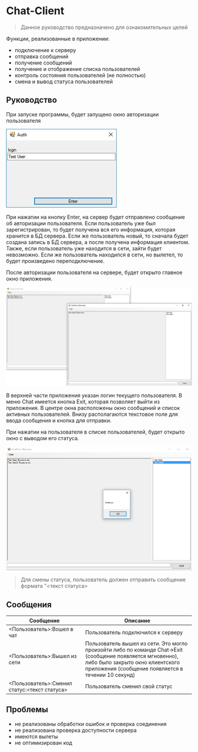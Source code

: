 # Chat-Client


> Данное руководство предназначено для ознакомительных целей

Функции, реализованные в приложении:
- подключение к серверу
- отправка сообщений
- получение сообщений
- получение и отображение списка пользователей
- контроль состояния пользователей (не полностью)
- смена и вывод статуса пользователей



## Руководство

При запуске программы, будет запущено окно авторизации пользователя

![](img/1.jpg)

При нажатии на кнопку Enter, на сервер будет отправлено сообщение об авторизации пользователя. Если пользователь уже был зарегистрирован, то будет получена вся его информация, которая хранится в БД сервера. Если же пользователь новый, то сначала будет создана запись в БД сервера, а после получена информация клиентом. Также, если пользователь уже находится в сети, зайти будет невозможно. Если же пользователь находился в сети, но вылетел, то будет произведено переподключение.

После авторизации пользователя на сервере, будет открыто главное окно приложения.

![](img/2.jpg)

В верхней части приложения указан логин текущего пользователя. В меню Chat имеется кнопка Exit, которая позволяет выйти из приложения. В центре окна расположены окно сообщений и список активных пользователей. Внизу располагаются текстовое поле для ввода сообщения и кнопка для отправки.

При нажатии на пользователя в списке пользователей, будет открыто окно с выводом его статуса.

![](img/3.jpg)

>Для смены статуса, пользователь должен отправить сообщение формата "\<текст статуса>

## Сообщения

|Сообщение|Описание|
|---|---|
|<Пользователь>:Вошел в чат|Пользователь подключился к серверу|
|<Пользователь>:Вышел из сети|Пользователь вышел из сети. Это могло произойти либо по команде Chat->Exit (сообщение появляется мгновенно), либо было закрыто окно клиентского приложения (сообщение появляется в течении 10 секунд)|
|<Пользователь>:Сменил статус:<текст статуса>|Пользователь сменил свой статус|


## Проблемы

- не реализованы обработки ошибок и проверка соединения
- не реализована проверка доступности сервера
- имеются вылеты
- не оптимизирован код